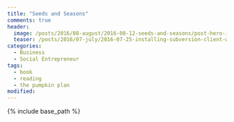 ```yaml
---
title: "Seeds and Seasons"
comments: true
header:
  image: /posts/2016/08-august/2016-08-12-seeds-and-seasons/post-hero-image.png 
  teaser: /posts/2016/07-july/2016-07-25-installing-subversion-client-with-https-support/
categories:
  - Business
  - Social Entrepreneur
tags:
  - book
  - reading
  - the pumpkin plan
modified: 
---
```


{% include base_path %}


<!--more-->

